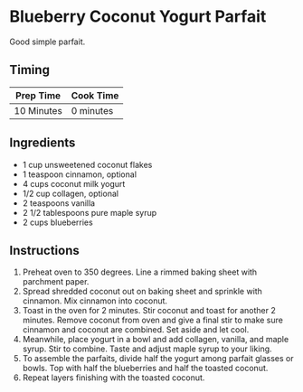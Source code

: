 # Blueberry Coconut Yogurt Parfait

Good simple parfait.

## Timing

| Prep Time  | Cook Time  |
| ---------- | ---------- |
| 10 Minutes | 0 minutes |

## Ingredients

- 1 cup unsweetened coconut flakes
- 1 teaspoon cinnamon, optional
- 4 cups coconut milk yogurt
- 1/2 cup collagen, optional
- 2 teaspoons vanilla
- 2 1/2 tablespoons pure maple syrup
- 2 cups blueberries

## Instructions

1. Preheat oven to 350 degrees. Line a rimmed baking sheet with parchment paper.
2. Spread shredded coconut out on baking sheet and sprinkle with cinnamon. Mix cinnamon into coconut.
3. Toast in the oven for 2 minutes. Stir coconut and toast for another 2 minutes. Remove coconut from oven and give a final stir to make sure cinnamon and coconut are combined. Set aside and let cool.
4. Meanwhile, place yogurt in a bowl and add collagen, vanilla, and maple syrup.  Stir to combine. Taste and adjust maple syrup to your liking.
5. To assemble the parfaits, divide half the yogurt among parfait glasses or bowls. Top with half the blueberries and half the toasted coconut.
6. Repeat layers finishing with the toasted coconut.
